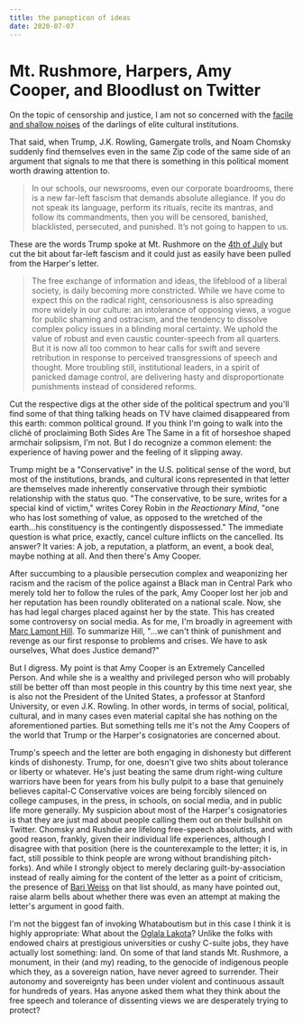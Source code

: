 ```yaml
---
title: the panopticon of ideas
date: 2020-07-07
---
```


# Mt. Rushmore, Harpers, Amy Cooper, and Bloodlust on Twitter

On the topic of censorship and justice, I am not so concerned with the [facile and shallow noises](https://harpers.org/a-letter-on-justice-and-open-debate/) of the darlings of elite cultural institutions.

That said, when Trump, J.K. Rowling, Gamergate trolls, and Noam Chomsky suddenly find themselves even in the same Zip code of the same side of an argument that signals to me that there is something in this political moment worth drawing attention to. 

> In our schools, our newsrooms, even our corporate boardrooms, there is a new far-left fascism that demands absolute allegiance.  If you do not speak its language, perform its rituals, recite its mantras, and follow its commandments, then you will be censored, banished, blacklisted, persecuted, and punished.  It’s not going to happen to us.

These are the words Trump spoke at Mt. Rushmore on the [4th of July](https://www.whitehouse.gov/briefings-statements/remarks-president-trump-south-dakotas-2020-mount-rushmore-fireworks-celebration-keystone-south-dakota/) but cut the bit about far-left fascism and it could just as easily have been pulled from the Harper's letter. 

> The free exchange of information and ideas, the lifeblood of a liberal society, is daily becoming more constricted. While we have come to expect this on the radical right, censoriousness is also spreading more widely in our culture: an intolerance of opposing views, a vogue for public shaming and ostracism, and the tendency to dissolve complex policy issues in a blinding moral certainty. We uphold the value of robust and even caustic counter-speech from all quarters. But it is now all too common to hear calls for swift and severe retribution in response to perceived transgressions of speech and thought. More troubling still, institutional leaders, in a spirit of panicked damage control, are delivering hasty and disproportionate punishments instead of considered reforms.

Cut the respective digs at the other side of the political spectrum and you'll find some of that thing talking heads on TV have claimed disappeared from this earth: common political ground. If you think I'm going to walk into the cliché of proclaiming Both Sides Are The Same in a fit of horseshoe shaped armchair solipsism, I'm not. But I do recognize a common element: the experience of having power and the feeling of it slipping away.

Trump might be a "Conservative" in the U.S. political sense of the word, but most of the institutions, brands, and cultural icons represented in that letter are themselves made inherently conservative through their symbiotic relationship with the status quo. "The conservative, to be sure, writes for a special kind of victim," writes Corey Robin in *the Reactionary Mind*, "one who has lost something of value, as opposed to the wretched of the earth...his constituency is the contingently dispossessed." The immediate question is what price, exactly, cancel culture inflicts on the cancelled. Its answer? It varies: A job, a reputation, a platform, an event, a book deal, maybe nothing at all. And then there's Amy Cooper.

After succumbing to a plausible persecution complex and weaponizing her racism and the racism of the police against a Black man in Central Park who merely told her to follow the rules of the park, Amy Cooper lost her job and her reputation has been roundly obliterated on a national scale. Now, she has had legal charges placed against her by the state. This has created some controversy on social media. As for me, I'm broadly in agreement with [Marc Lamont Hill](https://www.youtube.com/watch?v=iDKxl0hAw88). To summarize Hill, "...we can't think of punishment and revenge as our first response to problems and crises. We have to ask ourselves, What does Justice demand?" 

But I digress. My point is that Amy Cooper is an Extremely Cancelled Person. And while she is a wealthy and privileged person who will probably still be better off than most people in this country by this time next year, she is also not the President of the United States, a professor at Stanford University, or even J.K. Rowling. In other words, in terms of social, political, cultural, and in many cases even material capital she has nothing on the aforementioned parties. But something tells me it's not the Amy Coopers of the world that Trump or the Harper's cosignatories are concerned about. 

Trump's speech and the letter are both engaging in dishonesty but different kinds of dishonesty. Trump, for one, doesn't give two shits about tolerance or liberty or whatever. He's just beating the same drum right-wing culture warriors have been for years from his bully pulpit to a base that genuinely believes capital-C Conservative voices are being forcibly silenced on college campuses, in the press, in schools, on social media, and in public life more generally. My suspicion about most of the Harper's cosignatories is that they are just mad about people calling them out on their bullshit on Twitter. Chomsky and Rushdie are lifelong free-speech absolutists, and with good reason, frankly, given their individual life experiences, although I disagree with that position (here is the counterexample to the letter; it is, in fact, still possible to think people are wrong without brandishing pitch-forks). And while I strongly object to merely declaring guilt-by-association instead of really aiming for the content of the letter as a point of criticism, the presence of [Bari Weiss](https://www.currentaffairs.org/2019/04/why-we-all-hate-bari-weiss-so-much) on that list should, as many have pointed out, raise alarm bells about whether there was even an attempt at making the letter's argument in good faith. 

I'm not the biggest fan of invoking Whataboutism but in this case I think it is highly appropriate: What about the [Oglala Lakota](https://indiancountrytoday.com/news/treaty-defenders-block-road-leading-to-mount-rushmore-ctPNfZ1W0UiABOWreb-srA)? Unlike the folks with endowed chairs at prestigious universities or cushy C-suite jobs, they have actually lost something: land. On some of that land stands Mt. Rushmore, a monument, in their (and my) reading, to the genocide of indigenous people which they, as a sovereign nation, have never agreed to surrender. Their autonomy and sovereignty has been under violent and continuous assault for hundreds of years. Has anyone asked them what they think about the free speech and tolerance of dissenting views we are desperately trying to protect? 










